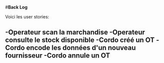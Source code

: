 #**Back Log**

Voici les user stories:

-Operateur scan la marchandise
-Operateur consulte le stock disponible
-Cordo créé un OT
-Cordo encode les données d'un nouveau fournisseur
-Cordo annule un OT
-
